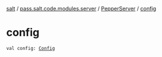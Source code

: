 [salt](../../index.md) / [pass.salt.code.modules.server](../index.md) / [PepperServer](index.md) / [config](./config.md)

# config

`val config: `[`Config`](../../pass.salt.code.loader.config/-config/index.md)